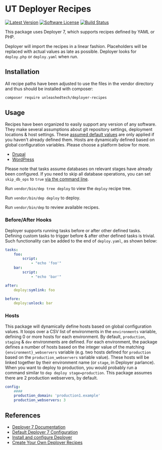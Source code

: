 # UT Deployer Recipes

[![Latest Version](https://img.shields.io/packagist/v/unleashedtech/deployer-recipes.svg?style=flat-square)](https://packagist.org/packages/unleashedtech/deployer-recipes)
[![Software License](https://img.shields.io/badge/License-MIT-brightgreen.svg?style=flat-square)](LICENSE)
[![Build Status](https://img.shields.io/github/workflow/status/unleashedtech/deployer-recipes/test/main.svg?style=flat-square)](https://github.com/unleashedtech/deployer-recipes/actions?query=workflow%3Atest+branch%3Amain)

This package uses Deployer 7, which supports recipes defined by YAML or PHP.

Deployer will import the recipes in a linear fashion. Placeholders will be replaced
with actual values as late as possible. Deployer looks for `deploy.php` or
`deploy.yaml` when run.

## Installation

All recipe paths have been adjusted to use the files in the vendor directory
and thus should be installed with composer:

```bash
composer require unleashedtech/deployer-recipes
```

## Usage
Recipes have been organized to easily support any version of any software.
They make several assumptions about git repository settings, deployment
locations & host settings. These [assumed default values](config.php) are
only applied if you haven't already defined them. Hosts are dynamically
defined based on global configuration variables. Please choose a platform
below for more.

* [Drupal](cms/drupal)
* [WordPress](cms/wp)

Please note that tasks assume databases on relevant stages have already been
configured. If you need to skip all database operations, you can set
`skip_db_ops` to `true` [via the command line](https://deployer.org/docs/7.x/cli#overriding-configuration-options).

Run `vendor/bin/dep tree deploy` to view the `deploy` recipe tree.

Run `vendor/bin/dep deploy` to deploy.

Run `vendor/bin/dep` to review available recipes.

### Before/After Hooks
Deployer supports running tasks before or after other defined tasks. Defining
custom tasks to trigger before & after other defined tasks is trivial. Such
functionality can be added to the end of `deploy.yaml`, as shown below:

```yaml
tasks:
    foo:
        script:
            - "echo 'foo'"
    bar:
        script:
            - "echo 'bar'"

after:
    deploy:symlink: foo

before:
    deploy:unlock: bar
```

### Hosts
This package will dynamically define hosts based on global configuration values.
It loops over a CSV list of environments in the `environments` variable, defining
0 or more hosts for each environment. By default, `production`, `staging` & `dev`
environments are defined. For each environment, the package defines a number of
hosts based on the integer value of the matching `{environment}_webservers`
variable (e.g. two hosts defined for `production` based on the `production_webservers`
variable value). These hosts will be linked together by their environment name
(or `stage`, in Deployer parlance). When you want to deploy to production, you would
probably run a command similar to `dep deploy stage=production`. This package assumes
there are 2 production webservers, by default.

```yaml
config:
    ####
    production_domain: 'production1.example'
    production_webservers: 3
```

## References
* [Deployer 7 Documentation](https://deployer.org/docs/7.x/getting-started)
* [Default Deployer 7 Configuration](https://github.com/deployphp/deployer/blob/master/deploy.yaml)
* [Install and configure Deployer](https://lorisleiva.com/deploy-your-laravel-app-from-scratch/install-and-configure-deployer)
* [Create Your Own Deployer Recipes](https://lorisleiva.com/deploy-your-laravel-app-from-scratch/create-your-own-deployer-recipes)
